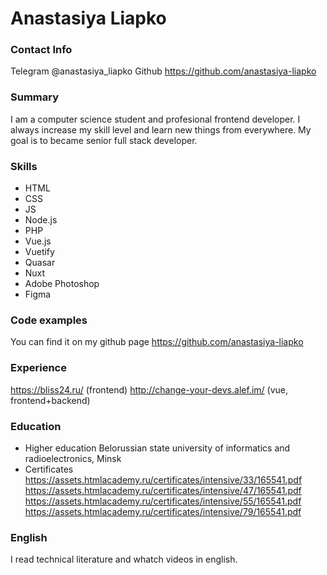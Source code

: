 # Anastasiya Liapko

### Contact Info
Telegram @anastasiya_liapko
Github https://github.com/anastasiya-liapko

### Summary
I am a computer science student and profesional frontend developer. I always increase my skill level and learn new things from everywhere. My goal is to became senior full stack developer.

### Skills
* HTML
* CSS
* JS
* Node.js
* PHP
* Vue.js
* Vuetify
* Quasar
* Nuxt
* Adobe Photoshop
* Figma

### Code examples
You can find it on my github page https://github.com/anastasiya-liapko

### Experience
https://bliss24.ru/ (frontend)
http://change-your-devs.alef.im/ (vue, frontend+backend)

### Education
* Higher education
Belorussian state university of informatics and radioelectronics, Minsk
* Certificates
https://assets.htmlacademy.ru/certificates/intensive/33/165541.pdf
https://assets.htmlacademy.ru/certificates/intensive/47/165541.pdf
https://assets.htmlacademy.ru/certificates/intensive/55/165541.pdf
https://assets.htmlacademy.ru/certificates/intensive/79/165541.pdf

### English
I read technical literature and whatch videos in english.


